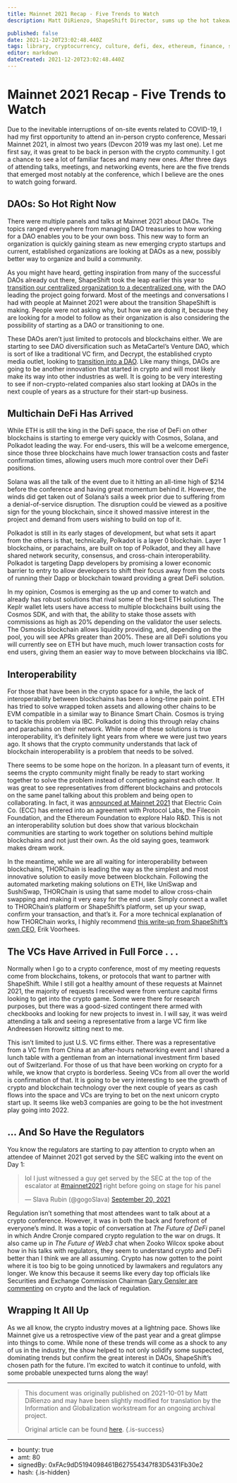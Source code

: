 ```yaml
---
title: Mainnet 2021 Recap - Five Trends to Watch
description: Matt DiRienzo, ShapeShift Director, sums up the hot takeaways from Mainnet 2021

published: false
date: 2021-12-20T23:02:48.440Z
tags: library, cryptocurrency, culture, defi, dex, ethereum, finance, shapeshift, needs-review
editor: markdown
dateCreated: 2021-12-20T23:02:48.440Z
---
```


# Mainnet 2021 Recap - Five Trends to Watch

Due to the inevitable interruptions of on-site events related to COVID-19, I had my first opportunity to attend an in-person crypto conference, Messari Mainnet 2021, in almost two years (Devcon 2019 was my last one). Let me first say, it was great to be back in person with the crypto community. I got a chance to see a lot of familiar faces and many new ones. After three days of attending talks, meetings, and networking events, here are the five trends that emerged most notably at the conference, which I believe are the ones to watch going forward.

## DAOs: So Hot Right Now<br/>

There were multiple panels and talks at Mainnet 2021 about DAOs. The topics ranged everywhere from managing DAO treasuries to how working for a DAO enables you to be your own boss. This new way to form an organization is quickly gaining steam as new emerging crypto startups and current, established organizations are looking at DAOs as a new, possibly better way to organize and build a community.  <br/>

As you might have heard, getting inspiration from many of the successful DAOs already out there, ShapeShift took the leap earlier this year to [transition our centralized organization to a decentralized one](https://shapeshift.com/shapeshift-decentralize-airdrop), with the DAO leading the project going forward. Most of the meetings and conversations I had with people at Mainnet 2021 were about the transition ShapeShift is making. People were not asking why, but how we are doing it, because they are looking for a model to follow as their organization is also considering the possibility of starting as a DAO or transitioning to one.  

These DAOs aren’t just limited to protocols and blockchains either. We are starting to see DAO diversification such as MetaCartel’s Venture DAO, which is sort of like a traditional VC firm, and Decrypt, the established crypto media outlet, looking to [transition into a DAO](https://decrypt.co/81905/dao-or-die). Like many things, DAOs are going to be another innovation that started in crypto and will most likely make its way into other industries as well. It is going to be very interesting to see if non-crypto-related companies also start looking at DAOs in the next couple of years as a structure for their start-up business.     <br/>

## Multichain DeFi Has Arrived<br/>

While ETH is still the king in the DeFi space, the rise of DeFi on other blockchains is starting to emerge very quickly with Cosmos, Solana, and Polkadot leading the way. For end-users, this will be a welcome emergence, since those three blockchains have much lower transaction costs and faster confirmation times, allowing users much more control over their DeFi positions.<br/>

Solana was all the talk of the event due to it hitting an all-time high of $214 before the conference and having great momentum behind it. However, the winds did get taken out of Solana’s sails a week prior due to suffering from a denial-of-service disruption. The disruption could be viewed as a positive sign for the young blockchain, since it showed massive interest in the project and demand from users wishing to build on top of it.<br/>

Polkadot is still in its early stages of development, but what sets it apart from the others is that, technically, Polkadot is a layer 0 blockchain. Layer 1 blockchains, or parachains, are built on top of Polkadot, and they all have shared network security, consensus, and cross-chain interoperability. Polkadot is targeting Dapp developers by promising a lower economic barrier to entry to allow developers to shift their focus away from the costs of running their Dapp or blockchain toward providing a great DeFi solution.<br/>

In my opinion, Cosmos is emerging as the up and comer to watch and already has robust solutions that rival some of the best ETH solutions. The Keplr wallet lets users have access to multiple blockchains built using the Cosmos SDK, and with that, the ability to stake those assets with commissions as high as 20% depending on the validator the user selects. The Osmosis blockchain allows liquidity providing, and, depending on the pool, you will see APRs greater than 200%. These are all DeFi solutions you will currently see on ETH but have much, much lower transaction costs for end users, giving them an easier way to move between blockchains via IBC.  <br/>

## Interoperability <br/>

For those that have been in the crypto space for a while, the lack of interoperability between blockchains has been a long-time pain point. ETH has tried to solve wrapped token assets and allowing other chains to be EVM compatible in a similar way to Binance Smart Chain. Cosmos is trying to tackle this problem via IBC. Polkadot is doing this through relay chains and parachains on their network. While none of these solutions is true interoperability, it’s definitely light years from where we were just two years ago. It shows that the crypto community understands that lack of blockchain interoperability is a problem that needs to be solved. <br/>

There seems to be some hope on the horizon. In a pleasant turn of events, it seems the crypto community might finally be ready to start working together to solve the problem instead of competing against each other. It was great to see representatives from different blockchains and protocols on the same panel talking about this problem and being open to collaborating. In fact, it was [announced at Mainnet 2021](https://electriccoin.co/blog/ethereum-zcash-filecoin-collab/) that Electric Coin Co. (ECC) has entered into an agreement with Protocol Labs, the Filecoin Foundation, and the Ethereum Foundation to explore Halo R&D. This is not an interoperability solution but does show that various blockchain communities are starting to work together on solutions behind multiple blockchains and not just their own.  As the old saying goes, teamwork makes dream work.  <br/>

In the meantime, while we are all waiting for interoperability between blockchains, THORChain is leading the way as the simplest and most innovative solution to easily move between blockchain. Following the automated marketing making solutions on ETH, like UniSwap and SushiSwap, THORChain is using that same model to allow cross-chain swapping and making it very easy for the end user. Simply connect a wallet to THORChain’s platform or ShapeShift’s platform, set up your swap, confirm your transaction, and that’s it. For a more technical explanation of how THORChain works, I highly recommend [this write-up from ShapeShift’s own CEO,](https://erikvoorhees.medium.com/an-introduction-to-thorchain-for-bitcoiners-3f621bf0028e) Erik Voorhees.<br/>

## The VCs Have Arrived in Full Force . . . <br/>

Normally when I go to a crypto conference, most of my meeting requests come from blockchains, tokens, or protocols that want to partner with ShapeShift. While I still got a healthy amount of these requests at Mainnet 2021, the majority of requests I received were from venture capital firms looking to get into the crypto game. Some were there for research purposes, but there was a good-sized contingent there armed with checkbooks and looking for new projects to invest in. I will say, it was weird attending a talk and seeing a representative from a large VC firm like Andreessen Horowitz sitting next to me.   <br/>

This isn’t limited to just U.S. VC firms either. There was a representative from a VC firm from China at an after-hours networking event and I shared a lunch table with a gentleman from an international investment firm based out of Switzerland. For those of us that have been working on crypto for a while, we know that crypto is borderless. Seeing VCs from all over the world is confirmation of that. It is going to be very interesting to see the growth of crypto and blockchain technology over the next couple of years as cash flows into the space and VCs are trying to bet on the next unicorn crypto start up. It seems like web3 companies are going to be the hot investment play going into 2022.  

## … And So Have the Regulators<br/>

You know the regulators are starting to pay attention to crypto when an attendee of Mainnet 2021 got served by the SEC walking into the event on Day 1:

> lol I just witnessed a guy get served by the SEC at the top of the escalator at [#mainnet2021](https://twitter.com/hashtag/mainnet2021?src=hash&ref_src=twsrc%5Etfw) right before going on stage for his panel
> 
> — Slava Rubin (@gogoSlava) [September 20, 2021](https://twitter.com/gogoSlava/status/1439972015910408195?ref_src=twsrc%5Etfw)

Regulation isn’t something that most attendees want to talk about at a crypto conference.  However, it was in both the back and forefront of everyone’s mind. It was a topic of conversation at *The Future of DeFi* panel in which Andre Cronje compared crypto regulation to the war on drugs. It also came up in *The Future of Web3* chat when Zooko Wilcox spoke about how in his talks with regulators, they seem to understand crypto and DeFi better than I think we are all assuming. Crypto has now gotten to the point where it is too big to be going unnoticed by lawmakers and regulators any longer.  We know this because it seems like every day top officials like Securities and Exchange Commission Chairman [Gary Gensler are commenting](https://www.bloomberg.com/news/articles/2021-09-28/unregulated-crypto-markets-will-not-end-well-sec-chair-says) on crypto and the lack of regulation.  

## Wrapping It All Up

As we all know, the crypto industry moves at a lightning pace. Shows like Mainnet give us a retrospective view of the past year and a great glimpse into things to come. While none of these trends will come as a shock to any of us in the industry, the show helped to not only solidify some suspected, dominating trends but confirm the great interest in DAOs, ShapeShift’s chosen path for the future. I’m excited to watch it continue to unfold, with some probable unexpected turns along the way!<br/>

---

> This document was originally published on 2021-10-01 by Matt DiRienzo and may have been slightly modified for translation by the Information and Globalization workstream for an ongoing archival project.
>
> Original article can be found [here](https://shapeshift.com/library/mainnet-2021-recap-five-trends-to-watch).
{.is-success}

---

- bounty: true
- amt: 80
- signedBy: 0xFAc9dD5194098461B627554347f83D5431Fb30e2
- hash: 
{.is-hidden}